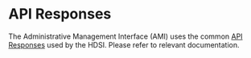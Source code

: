 # API Responses

The Administrative Management Interface (AMI) uses the common [API Responses](../../../../service-apis/health-data-service-interface-hdsi/api-responses.md) used by the HDSI. Please refer to relevant documentation.
